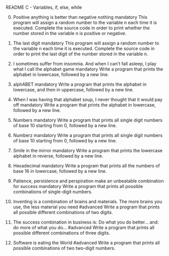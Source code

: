 README C - Variables, if, else, while

0. Positive anything is better than negative nothing
mandatory
This program will assign a random number to the variable n each time it is executed. Complete the source code in order to print whether the number stored in the variable n is positive or negative.

1. The last digit
mandatory
This program will assign a random number to the variable n each time it is executed. Complete the source code in order to print the last digit of the number stored in the variable n.


2. I sometimes suffer from insomnia. And when I can't fall asleep, I play what I call the alphabet game
mandatory
Write a program that prints the alphabet in lowercase, followed by a new line.


   
3. alphABET
mandatory
Write a program that prints the alphabet in lowercase, and then in uppercase, followed by a new line.


   
4. When I was having that alphabet soup, I never thought that it would pay off
mandatory
Write a program that prints the alphabet in lowercase, followed by a new line.

   
5. Numbers
mandatory
Write a program that prints all single digit numbers of base 10 starting from 0, followed by a new line.

   
6. Numberz
mandatory
Write a program that prints all single digit numbers of base 10 starting from 0, followed by a new line.


   
7. Smile in the mirror
mandatory
Write a program that prints the lowercase alphabet in reverse, followed by a new line.


   
8. Hexadecimal
mandatory
Write a program that prints all the numbers of base 16 in lowercase, followed by a new line.


   
9. Patience, persistence and perspiration make an unbeatable combination for success
mandatory
Write a program that prints all possible combinations of single-digit numbers.


   
10. Inventing is a combination of brains and materials. The more brains you use, the less material you need
#advanced
Write a program that prints all possible different combinations of two digits.


   
11. The success combination in business is: Do what you do better... and: do more of what you do...
#advanced
Write a program that prints all possible different combinations of three digits.


12. Software is eating the World
#advanced
Write a program that prints all possible combinations of two two-digit numbers.


